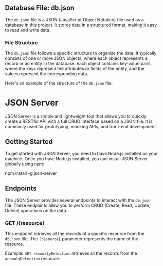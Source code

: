 ## Database File: db.json

The `db.json` file is a JSON (JavaScript Object Notation) file used as a database in this project. It stores data in a structured format, making it easy to read and write data.

### File Structure

The `db.json` file follows a specific structure to organize the data. It typically consists of one or more JSON objects, where each object represents a record or an entity in the database. Each object contains key-value pairs, where the keys represent the attributes or fields of the entity, and the values represent the corresponding data.

Here's an example of the structure of the `db.json` file:

# JSON Server

JSON Server is a simple and lightweight tool that allows you to quickly create a RESTful API with a full CRUD interface based on a JSON file. It is commonly used for prototyping, mocking APIs, and front-end development.

## Getting Started

To get started with JSON Server, you need to have Node.js installed on your machine. Once you have Node.js installed, you can install JSON Server globally using npm:


npm install -g json-server

## Endpoints

The JSON Server provides several endpoints to interact with the `db.json` file. These endpoints allow you to perform CRUD (Create, Read, Update, Delete) operations on the data.

### GET /{resource}

This endpoint retrieves all the records of a specific resource from the `db.json` file. The `{resource}` parameter represents the name of the resource.

Example: `GET /anomalyDetection` retrieves all the records from the `anomalyDetection` resource.

